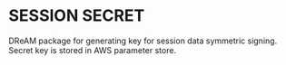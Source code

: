 # SESSION SECRET

DReAM package for generating key for session data symmetric signing.
Secret key is stored in AWS parameter store.
